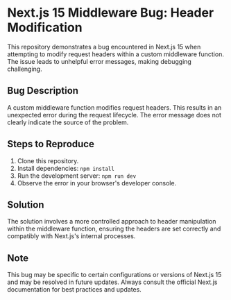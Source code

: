 # Next.js 15 Middleware Bug: Header Modification

This repository demonstrates a bug encountered in Next.js 15 when attempting to modify request headers within a custom middleware function.  The issue leads to unhelpful error messages, making debugging challenging.

## Bug Description

A custom middleware function modifies request headers.  This results in an unexpected error during the request lifecycle.  The error message does not clearly indicate the source of the problem.

## Steps to Reproduce

1. Clone this repository.
2. Install dependencies: `npm install`
3. Run the development server: `npm run dev`
4. Observe the error in your browser's developer console.

## Solution

The solution involves a more controlled approach to header manipulation within the middleware function, ensuring the headers are set correctly and compatibly with Next.js's internal processes.

## Note

This bug may be specific to certain configurations or versions of Next.js 15 and may be resolved in future updates.  Always consult the official Next.js documentation for best practices and updates.